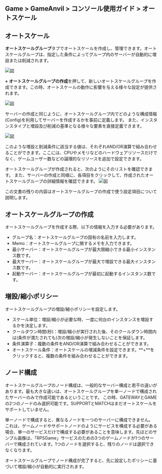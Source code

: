 ## Game > GameAnvil > コンソール使用ガイド > オートスケール

## オートスケール

**オートスケールグループ**タブでオートスケールを作成し、管理できます。オートスケールグループは、指定した条件によってグループ内のサーバーが自動的に増設または削減されます。

![図](https://static.toastoven.net/prod_gameanvil/images/console/autoscale/autoscale-group.png)

**+ オートスケールグループの作成**を押して、新しいオートスケールグループを作成できます。この時、オートスケールの動作に影響を与える様々な設定が提供されます。

![図](https://static.toastoven.net/prod_gameanvil/images/console/autoscale/autoscale-param1.png)

サーバーの作成と同じように、オートスケールグループ内でどのような構成情報(Config)を利用してサーバーを作成するかを事前に定義します。 また、インスタンスタイプと増設及び削減の基準となる様々な要素を直接定義できます。

![図](https://static.toastoven.net/prod_gameanvil/images/console/autoscale/autoscale-param2.png)

このような増設と削減条件に該当する値は、それぞれAND/OR演算で組み合わせることができます。ここには、CPUやメモリなどのハードウェアリソースだけでなく、ゲームユーザー数などの論理的なリソースを追加で設定できます。

オートスケールグループが作成されると、次のようにそのリストを確認できます。 また、サーバーの作成と同様に、各項目をクリックして、作成されたオートスケールグループの詳細情報を確認できます。
![図](https://static.toastoven.net/prod_gameanvil/images/console/autoscale/autoscale-created.png)

この文書の残りの内容はオートスケールグループの作成で使う設定項目について説明します。

## オートスケールグループの作成

オートスケールグループを作成する際、以下の情報を入力する必要があります。

* グループ名：オートスケールグループの固有の名前を入力します。
* Memo：オートスケールグループに関するメモを入力できます。
* 最小サーバー：オートスケールグループが最大限縮小できる最小インスタンス数です。
* 最大サーバー：オートスケールグループが最大で増設できる最大インスタンス数です。
* 起動サーバー：オートスケールグループが最初に起動するインスタンス数です。

## 増設/縮小ポリシー

オートスケールグループの増設/縮小ポリシーを設定します。

* スケール単位：増設/縮小が必要な時、一度に何台のインスタンスを増設するかを決定します。
* クールダウン時間(秒)：増設/縮小が実行された後、そのクールダウン時間内は(条件が満たされても)次の増設/縮小が発生しないことを保証します。
* 条件演算子：複数の条件をAND/OR演算で組み合わせることができます。
* オートスケール条件：オートスケールの増減条件を設定できます。**+**をクリックすると、複数の条件を組み合わせることができます。

## ノード構成

オートスケールグループのノード構成は、一般的なサーバー構成と若干の違いがあります。最も大きな違いは、オートスケールグループを単一ノードで構成されたサーバーのみで作成可能であるということです。 この時、GATEWAYとGAMEの2つのノードのみ選択可能です。SUPPORTとMATCHはまだオートスケールをサポートしていません。

単一ノードで構成すると、異なるノードを一つのサーバーに構成できません。 これは、ゲームノードやサポートノードのようにサービスを構成する必要がある場合、単一のサービスだけで構成する必要があることを意味します。先ほどのサンプル画像は、「RPSGame」サービスのための3つのゲームノードが1つのサーバーで構成されています。1つのノードを選択すると、残りのノードは選択できなくなります。

オートスケールグループでノード構成が完了すると、先に設定したポリシーに基づいて増設/縮小が自動的に実行されます。
